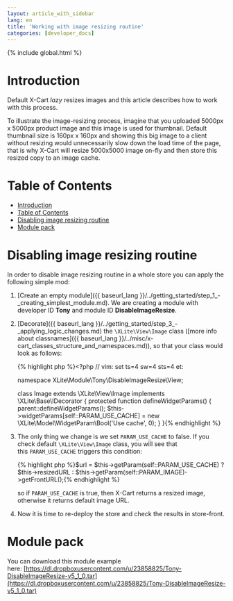 ```yaml
---
layout: article_with_sidebar
lang: en
title: 'Working with image resizing routine'
categories: [developer_docs]
---
```


{% include global.html %}

# Introduction

Default X-Cart _lazy_ resizes images and this article describes how to work with this process.

To illustrate the image-resizing process, imagine that you uploaded 5000px x 5000px product image and this image is used for thumbnail. Default thumbnail size is 160px x 160px and showing this big image to a client without resizing would unnecessarily slow down the load time of the page, that is why X-Cart will resize 5000x5000 image on-fly and then store this resized copy to an image cache.

# Table of Contents

*   [Introduction](#introduction)
*   [Table of Contents](#table-of-contents)
*   [Disabling image resizing routine](#disabling-image-resizing-routine)
*   [Module pack](#module-pack)

# Disabling image resizing routine

In order to disable image resizing routine in a whole store you can apply the following simple mod:

1.  [Create an empty module]({{ baseurl_lang }}/../getting_started/step_1_-_creating_simplest_module.md). We are creating a module with developer ID **Tony** and module ID **DisableImageResize**.
2.  [Decorate]({{ baseurl_lang }}/../getting_started/step_3_-_applying_logic_changes.md) the `\XLite\View\Image` class ([more info about classnames]({{ baseurl_lang }}/../misc/x-cart_classes_structure_and_namespaces.md)), so that your class would look as follows: 

    {% highlight php %}<?php
    // vim: set ts=4 sw=4 sts=4 et:

    namespace XLite\Module\Tony\DisableImageResize\View;

    class Image extends \XLite\View\Image implements \XLite\Base\IDecorator
    {
    	protected function defineWidgetParams() {
    		parent::defineWidgetParams();
    		$this->widgetParams[self::PARAM_USE_CACHE] = new \XLite\Model\WidgetParam\Bool('Use cache', 0);
    	}
    }{% endhighlight %}
3.  The only thing we change is we set `PARAM_USE_CACHE` to false. If you check default `\XLite\View\Image` class, you will see that this `PARAM_USE_CACHE` triggers this condition: 

    {% highlight php %}$url = $this->getParam(self::PARAM_USE_CACHE)
                    ? $this->resizedURL
                    : $this->getParam(self::PARAM_IMAGE)->getFrontURL();{% endhighlight %}

    so if `PARAM_USE_CACHE` is true, then X-Cart returns a resized image, otherwise it returns default image URL.

4.  Now it is time to re-deploy the store and check the results in store-front.

# Module pack

You can download this module example here: [https://dl.dropboxusercontent.com/u/23858825/Tony-DisableImageResize-v5_1_0.tar](https://dl.dropboxusercontent.com/u/23858825/Tony-DisableImageResize-v5_1_0.tar)